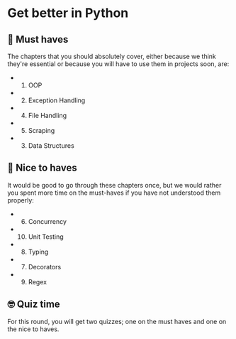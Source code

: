 # Get better in Python

## 🌱 Must haves
The chapters that you should absolutely cover, either because we think they're essential or because you will have to use them in projects soon, are:

- 1. OOP
- 2. Exception Handling
- 4. File Handling
- 5. Scraping
- 3. Data Structures

## 🌼 Nice to haves
It would be good to go through these chapters once, but we would rather you spent more time on the must-haves if you have not understood them properly:

- 6. Concurrency
- 10. Unit Testing
- 8. Typing
- 7. Decorators
- 9. Regex

## 🤓 Quiz time
For this round, you will get two quizzes; one on the must haves and one on the nice to haves.